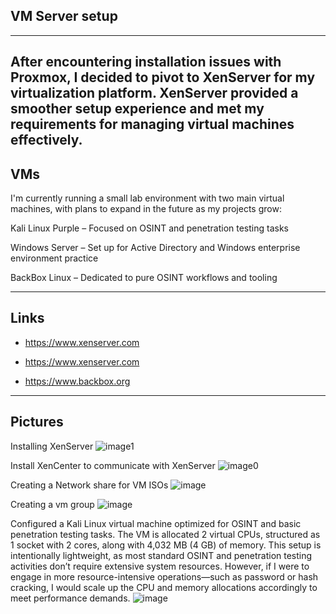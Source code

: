 ## VM Server setup
---
After encountering installation issues with Proxmox, I decided to pivot to XenServer for my virtualization platform.
XenServer provided a smoother setup experience and met my requirements for managing virtual machines effectively.
---
## VMs

I'm currently running a small lab environment with two main virtual machines, with plans to expand in the future as my projects grow:

Kali Linux Purple – Focused on OSINT and penetration testing tasks

Windows Server – Set up for Active Directory and Windows enterprise environment practice

BackBox Linux – Dedicated to pure OSINT workflows and tooling
 
---
## Links

- https://www.xenserver.com
  
- https://www.xenserver.com
  
- https://www.backbox.org

---
## Pictures

Installing XenServer
![image1](https://github.com/user-attachments/assets/074b5c85-d473-4905-b9e4-a3d968464bbb)

Install XenCenter to communicate with XenServer
![image0](https://github.com/user-attachments/assets/9a4e8029-8b4d-45b8-a8cf-213d48b4abb5)

Creating a Network share for VM ISOs
![image](https://github.com/user-attachments/assets/13567fc4-7cfa-4660-a09c-9c9d5d33a8e2)

Creating a vm group
![image](https://github.com/user-attachments/assets/9c2a89be-2626-4f81-b2f7-5a0f2754cc5a)

Configured a Kali Linux virtual machine optimized for OSINT and basic penetration testing tasks. The VM is allocated 2 virtual CPUs, structured as 1 socket with 2 cores, along with 4,032 MB (4 GB) of memory.
This setup is intentionally lightweight, as most standard OSINT and penetration testing activities don’t require extensive system resources. However, if I were to engage in more resource-intensive operations—such as password or hash cracking, I would scale up the CPU and memory allocations accordingly to meet performance demands.
![image](https://github.com/user-attachments/assets/7c31b9fd-e496-412f-96e7-61240f5a6f69)


